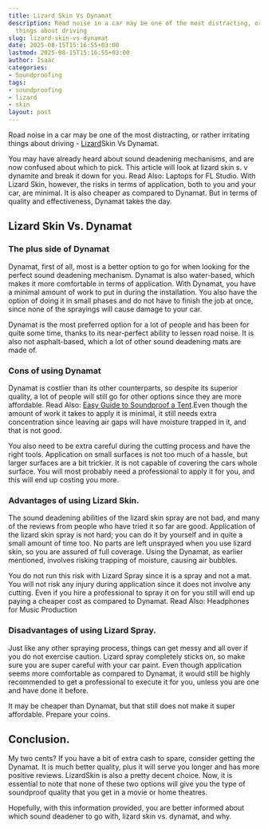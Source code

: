 ```yaml
---
title: Lizard Skin Vs Dynamat
description: Road noise in a car may be one of the most distracting, or rather irritating
  things about driving
slug: lizard-skin-vs-dynamat
date: 2025-08-15T15:16:55+03:00
lastmod: 2025-08-15T15:16:55+03:00
author: Isaac
categories:
- Soundproofing
tags:
- soundproofing
- lizard
- skin
layout: post
---
```

Road noise in a car may be one of the most distracting, or rather irritating things about driving - [Lizard](https://pestpolicy.com/are-lizards-poisonous/)Skin Vs Dynamat.

You may have already heard about sound deadening mechanisms, and are now confused about which to pick. This article will look at lizard skin s. v dynamite and break it down for you. Read Also: Laptops for FL Studio. With Lizard Skin, however, the risks in terms of application, both to you and your car, are minimal. It is also cheaper as compared to Dynamat. But in terms of quality and effectiveness, Dynamat takes the day.

##  Lizard Skin Vs. Dynamat

###  The plus side of Dynamat

Dynamat, first of all, most is a better option to go for when looking for the perfect sound deadening mechanism. Dynamat is also water-based, which makes it more comfortable in terms of application. With Dynamat, you have a minimal amount of work to put in during the installation. You also have the option of doing it in small phases and do not have to finish the job at once, since none of the sprayings will cause damage to your car.

Dynamat is the most preferred option for a lot of people and has been for quite some time, thanks to its near-perfect ability to lessen road noise. It is also not asphalt-based, which a lot of other sound deadening mats are made of.

###  Cons of using Dynamat

Dynamat is costlier than its other counterparts, so despite its superior quality, a lot of people will still go for other options since they are more affordable. Read Also: [Easy Guide to Soundproof a Tent](https://pestpolicy.com/soundproof-a-tent/).Even though the amount of work it takes to apply it is minimal, it still needs extra concentration since leaving air gaps will have moisture trapped in it, and that is not good.

You also need to be extra careful during the cutting process and have the right tools. Application on small surfaces is not too much of a hassle, but larger surfaces are a bit trickier. It is not capable of covering the cars whole surface. You will most probably need a professional to apply it for you, and this will end up costing you more.

###  Advantages of using Lizard Skin.

The sound deadening abilities of the lizard skin spray are not bad, and many of the reviews from people who have tried it so far are good. Application of the lizard skin spray is not hard; you can do it by yourself and in quite a small amount of time too. No parts are left unsprayed when you use lizard skin, so you are assured of full coverage. Using the Dynamat, as earlier mentioned, involves risking trapping of moisture, causing air bubbles.

You do not run this risk with Lizard Spray since it is a spray and not a mat. You will not risk any injury during application since it does not involve any cutting. Even if you hire a professional to spray it on for you still will end up paying a cheaper cost as compared to Dynamat. Read Also: Headphones for Music Production

###  Disadvantages of using Lizard Spray.

Just like any other spraying process, things can get messy and all over if you do not exercise caution. Lizard spray completely sticks on, so make sure you are super careful with your car paint. Even though application seems more comfortable as compared to Dynamat, it would still be highly recommended to get a professional to execute it for you, unless you are one and have done it before.

It may be cheaper than Dynamat, but that still does not make it super affordable. Prepare your coins.

##  Conclusion.

My two cents? If you have a bit of extra cash to spare, consider getting the Dynamat. It is much better quality, plus it will serve you longer and has more positive reviews. LizardSkin is also a pretty decent choice. Now, it is essential to note that none of these two options will give you the type of soundproof quality that you get in a movie or home theatres.

Hopefully, with this information provided, you are better informed about which sound deadener to go with, lizard skin vs. dynamat, and why.
